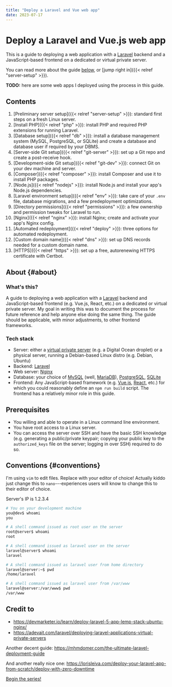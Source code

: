 ```yaml
---
title: "Deploy a Laravel and Vue web app"
date: 2023-07-17
---
```


# Deploy a Laravel and Vue.js web app

This is a guide to deploying a web application with a [Laravel](https://laravel.com/) backend and a JavaScript-based frontend on a dedicated or virtual private server.

You can read more about the guide [below](#about), or [jump right in]({{< relref "server-setup" >}}).

**TODO:** here are some web apps I deployed using the process in this guide.

## Contents

1. [Preliminary server setup]({{< relref "server-setup" >}}): standard first steps on a fresh Linux server.
1. [Install PHP]({{< relref "php" >}}): install PHP and required PHP extensions for running Laravel.
1. [Database setup]({{< relref "db" >}}): install a database management system (MySQL, PostgreSQL, or SQLite) and create a database and database user if required by your DBMS.
1. [Server-side Git setup]({{< relref "git-server" >}}): set up a Git repo and create a post-receive hook.
1. [Development-side Git setup]({{< relref "git-dev" >}}): connect Git on your dev machine and server.
1. [Composer]({{< relref "composer" >}}): install Composer and use it to install PHP packages.
1. [Node.js]({{< relref "nodejs" >}}): install Node.js and install your app's Node.js dependencies.
1. [Laravel environment setup]({{< relref "env" >}}): take care of your `.env` file, database migrations, and a few predeployment optimizations.
1. [Directory permissions]({{< relref "permissions" >}}): a few ownership and permission tweaks for Laravel to run.
1. [Nginx]({{< relref "nginx" >}}): install Nginx; create and activate your app's Nginx config.
1. [Automated redeployment]({{< relref "deploy" >}}): three options for automated redeployment.
1. [Custom domain name]({{< relref "dns" >}}): set up DNS records needed for a custom domain name.
1. [HTTPS]({{< relref "https" >}}): set up a free, autorenewing HTTPS certificate with Certbot.

## About {#about}

### What's this?

A guide to deploying a web application with a [Laravel](https://laravel.com/) backend and JavaScript-based frontend (e.g. Vue.js, React, etc.) on a dedicated or virtual private server.
My goal in writing this was to document the process for future reference and help anyone else doing the same thing.
The guide should be applicable, with minor adjustments, to other frontend frameworks.

### Tech stack

- Server: either a [virtual private server](https://en.wikipedia.org/wiki/Virtual_private_server) (e.g. a Digital Ocean droplet) or a physical server, running a Debian-based Linux distro (e.g. Debian, Ubuntu)
- Backend: [Laravel](https://laravel.com/)
- Web server: [Nginx](https://www.nginx.com/)
- Database: your choice of [MySQL](https://www.mysql.com/) (well, [MariaDB](https://mariadb.org/)), [PostgreSQL](https://www.postgresql.org/), [SQLite](https://www.sqlite.org/index.html)
- Frontend: Any JavaScript-based framework (e.g. [Vue.js](https://vuejs.org/), [React](https://react.dev/), etc.) for which you could reasonably define an `npm run build` script.
  The frontend has a relatively minor role in this guide.

## Prerequisites

- You willing and able to operate in a Linux command line environment.
- You have root access to a Linux server.
- You can access the server over SSH and have the basic SSH knowledge (e.g. generating a public/private keypair; copying your public key to the `authorized_keys` file on the server; logging in over SSH) required to do so.

## Conventions {#conventions}

I'm using `vim` to edit files. Replace with your editor of choice!
Actually kiddo just change this to `nano`---experiences users will know to change this to their editor of choice.

Server's IP is 1.2.3.4

```bash
# You on your development machine
you@dev$ whoami
you

# A shell command issued as root user on the server
root@server$ whoami
root

# A shell command issued as laravel user on the server
laravel@server$ whoami
laravel

# A shell command issued as laravel user from home directory
laravel@server:~$ pwd
/home/laravel

# A shell command issued as laravel user from /var/www
laravel@server:/var/www$ pwd
/var/www
```


## Credit to

- https://devmarketer.io/learn/deploy-laravel-5-app-lemp-stack-ubuntu-nginx/
- https://adevait.com/laravel/deploying-laravel-applications-virtual-private-servers

Another decent guide: https://mhmdomer.com/the-ultimate-laravel-deployment-guide

And another really nice one: https://lorisleiva.com/deploy-your-laravel-app-from-scratch/deploy-with-zero-downtime

<div class="text-center mx-auto mt-6 mb-8 bg-blue-50 font-semibold dark:bg-gray-800 rounded-xl border border-gray-200 dark:border-gray-700">
<a href="/tutorials/deploy-laravel/server-setup" class="block py-2">Begin the series!</a>
</div>

